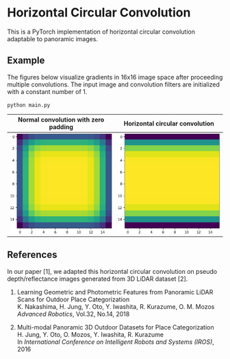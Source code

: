 # Horizontal Circular Convolution

This is a PyTorch implementation of horizontal circular convolution adaptable to panoramic images.

## Example

The figures below visualize gradients in 16x16 image space after proceeding multiple convolutions. The input image and convolution filters are initialized with a constant number of 1.

```
python main.py
```

| Normal convolution with zero padding | Horizontal circular convolution |
| :----------------------------------: | :-----------------------------: |
|         ![](./docs/conv.png)         |      ![](./docs/cconv.png)      |

## References

In our paper [1], we adapted this horizontal circular convolution on pseudo depth/reflectance images generated from 3D LiDAR dataset [2].

1. Learning Geometric and Photometric Features from Panoramic LiDAR Scans for Outdoor Place Categorization<br>
K. Nakashima, H. Jung, Y. Oto, Y. Iwashita, R. Kurazume, O. M. Mozos<br>
*Advanced Robotics*, Vol.32, No.14, 2018

2. Multi-modal Panoramic 3D Outdoor Datasets for Place Categorization<br>
H. Jung, Y. Oto, O. Mozos, Y. Iwashita, R. Kurazume<br>
In *International Conference on Intelligent Robots and Systems (IROS)*, 2016
